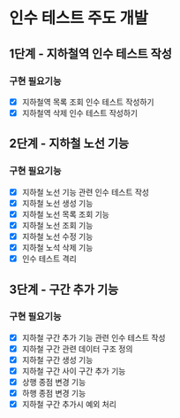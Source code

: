 # 인수 테스트 주도 개발

## 1단계 - 지하철역 인수 테스트 작성
### 구현 필요기능
- [x] 지하철역 목록 조회 인수 테스트 작성하기
- [x] 지하철역 삭제 인수 테스트 작성하기

## 2단계 - 지하철 노선 기능
### 구현 필요기능
- [x] 지하철 노선 기능 관련 인수 테스트 작성
- [x] 지하철 노선 생성 기능
- [x] 지하철 노선 목록 조회 기능
- [x] 지하철 노선 조회 기능
- [x] 지하철 노선 수정 기능
- [x] 지하철 노석 삭제 기능
- [x] 인수 테스트 격리

## 3단계 - 구간 추가 기능
### 구현 필요기능
- [x] 지하철 구간 추가 기능 관련 인수 테스트 작성
- [x] 지하철 구간 관련 데이터 구조 정의
- [x] 지하철 구간 생성 기능
- [x] 지하철 구간 사이 구간 추가 기능
- [x] 상행 종점 변경 기능
- [x] 하행 종점 변경 기능
- [x] 지하철 구간 추가시 예외 처리
